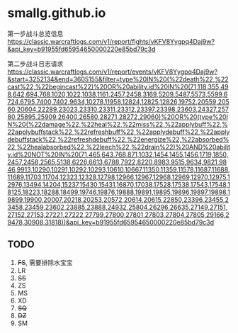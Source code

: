 # smallg.github.io
第一步战斗总览信息
https://classic.warcraftlogs.com/v1/report/fights/vKFV8Yygpq4Daj9w?&api_key=b91955fd65954650000220e85bd79c3d

第二步战斗日志请求
https://classic.warcraftlogs.com/v1/report/events/vKFV8Yygpq4Daj9w?&start=3252134&end=3605155&filter=type%20IN%20(%22death%22,%22cast%22,%22begincast%22)%20OR%20ability.id%20IN%20(71,118,355,498,642,694,768,1020,1022,1038,1161,2457,2458,3169,5209,5487,5573,5599,6724,6795,7400,7402,9634,10278,11958,12824,12825,12826,19752,20559,20560,20604,22289,23023,23310,23311,23312,23397,23398,23603,24327,25780,25895,25909,26400,26580,28271,28272,29060)%20OR%20(type%20IN%20(%22damage%22,%22heal%22,%22miss%22,%22applybuff%22,%22applybuffstack%22,%22refreshbuff%22,%22applydebuff%22,%22applydebuffstack%22,%22refreshdebuff%22,%22energize%22,%22absorbed%22,%22healabsorbed%22,%22leech%22,%22drain%22)%20AND%20ability.id%20NOT%20IN%20(71,465,643,768,871,1032,1454,1455,1456,1719,1850,2457,2458,2565,5138,6226,6613,6788,7922,8220,8983,9515,9634,9821,9846,9913,10290,10291,10292,10293,10610,10667,11350,11359,11578,11687,11688,11689,11703,11704,12323,12328,12798,12966,12967,12968,12969,12970,12975,12976,13494,14204,15237,15430,15431,16870,17038,17528,17538,17543,17548,18125,18223,18288,18499,19746,19876,19888,19891,19895,19896,19897,19898,19899,19900,20007,20218,20253,20572,20614,20615,22850,23396,23455,23458,23459,23602,23885,23888,24932,25804,26296,26635,27149,27151,27152,27153,27221,27222,27799,27800,27801,27803,27804,27805,29166,29478,30908,31818))&api_key=b91955fd65954650000220e85bd79c3d


## TODO

1. ~~FS~~, 需要排除水宝宝
2. LR
3. ~~SS~~
4. ZS
5. MS
6. XD
7. ~~SQ~~
8. ~~DZ~~
9. SM

